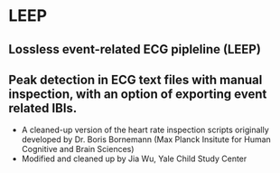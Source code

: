 # LEEP
## Lossless event-related ECG pipleline (LEEP)

## Peak detection in ECG text files with manual inspection, with an option of exporting event related IBIs.

* A cleaned-up version of the heart rate inspection scripts originally developed by Dr. Boris Bornemann (Max Planck Insitute for Human Cognitive and Brain Sciences) 
* Modified and cleaned up by Jia Wu, Yale Child Study Center
